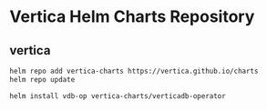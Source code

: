 # Vertica Helm Charts Repository

## vertica

```bash
helm repo add vertica-charts https://vertica.github.io/charts
helm repo update

helm install vdb-op vertica-charts/verticadb-operator
```
